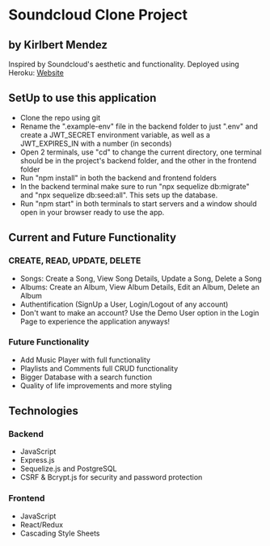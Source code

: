 # Soundcloud Clone Project
## by Kirlbert Mendez

Inspired by Soundcloud's aesthetic and functionality.
Deployed using Heroku: <a href="https://sc-project-aa.herokuapp.com/"> Website </a>

## SetUp to use this application
* Clone the repo using git
* Rename the ".example-env" file in the backend folder to just ".env" and create a JWT_SECRET environment variable, as well as a JWT_EXPIRES_IN with a number (in seconds)
* Open 2 terminals, use "cd" to change the current directory, one terminal should be in the project's backend folder, and the other in the frontend folder
* Run "npm install" in both the backend and frontend folders
* In the backend terminal make sure to run "npx sequelize db:migrate" and "npx sequelize db:seed:all". This sets up the database.
* Run "npm start" in both terminals to start servers and a window should open in your browser ready to use the app.

## Current and Future Functionality

### CREATE, READ, UPDATE, DELETE
* Songs: Create a Song, View Song Details, Update a Song, Delete a Song
* Albums: Create an Album, View Album Details, Edit an Album, Delete an Album
* Authentification (SignUp a User, Login/Logout of any account)
* Don't want to make an account? Use the Demo User option in the Login Page to experience the application anyways!

### Future Functionality
* Add Music Player with full functionality
* Playlists and Comments full CRUD functionality
* Bigger Database with a search function
* Quality of life improvements and more styling

## Technologies

### Backend
* JavaScript
* Express.js
* Sequelize.js and PostgreSQL
* CSRF & Bcrypt.js for security and password protection

### Frontend
* JavaScript
* React/Redux
* Cascading Style Sheets
